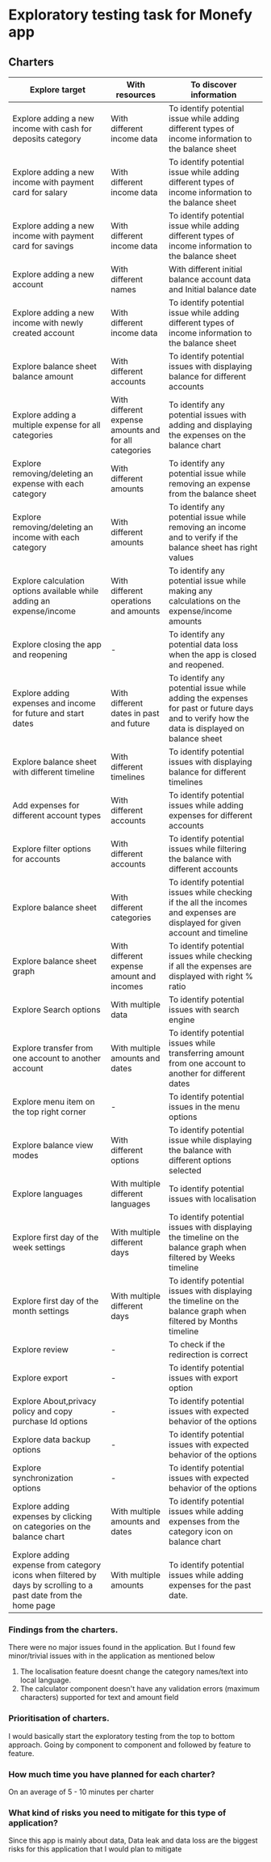 # Exploratory testing task for Monefy app

## Charters

|Explore target | With resources | To discover information|
| --------------- | ---------------- | ------------------ |
|Explore adding a new income with cash for deposits category | With different income data|To identify potential issue while adding different types of income information to the balance sheet
|Explore adding a new income with payment card for salary|With different income data|To identify potential issue while adding different types of income information to the balance sheet
|Explore adding a new income with payment card for savings |With different income data|To identify potential issue while adding different types of income information to the balance sheet
|Explore adding a new account |With different names |With different initial balance account data and Initial balance date|To identify potential issues while adding a new account with different balance amounts and Initial balance date
|Explore adding a new income with newly created account|With different income data|To identify potential issue while adding different types of income information to the balance sheet
|Explore balance sheet balance amount|With different accounts|To identify potential issues with displaying balance for different accounts
|Explore adding a multiple expense for all categories|With different expense amounts and for all categories|To identify any potential issues with adding and displaying the expenses on the balance chart
|Explore removing/deleting an expense with each category|With different amounts|To identify any potential issue while removing an expense from the balance sheet
|Explore removing/deleting an income with each category|With different amounts|To identify any potential issue while removing an income and to verify if the balance sheet has right values
|Explore calculation options available while adding an expense/income|With different operations and amounts|To identify any potential issue while making any calculations on the expense/income amounts
|Explore closing the app and reopening|-|To identify any potential data loss when the app is closed and reopened.
|Explore adding expenses and income for future and start dates|With different dates in past and future|To identify any potential issue while adding the expenses for past or future days and to verify how the data is displayed on balance sheet
|Explore balance sheet with different timeline|With different timelines|To identify potential issues with displaying balance for different timelines
|Add expenses for different account types|With different accounts|To identify potential issues while adding expenses for different accounts
|Explore filter options for accounts|With different accounts|To identify potential issues while filtering the balance with different accounts
|Explore balance sheet |With different categories|To identify potential issues while checking if the all the incomes and expenses are displayed for given account and timeline
|Explore balance sheet graph|With different expense amount and incomes|To identify potential issues while checking if all the expenses are displayed with right % ratio
|Explore Search options|With multiple data|To identify potential issues with search engine
|Explore transfer from one account to another account|With multiple amounts and dates|To identify potential issues while transferring amount from one account to another for different dates
|Explore menu item on the top right corner|-|To identify potential issues in the menu options
|Explore balance view modes|With different options|To identify potential issue while displaying the balance with different options selected
|Explore languages|With multiple different languages|To identify potential issues with localisation
|Explore first day of the week settings|With multiple different days|To identify potential issues with displaying the timeline on the balance graph when filtered by Weeks timeline
|Explore first day of the month settings|With multiple different days|To identify potential issues with displaying the timeline on the balance graph when filtered by Months timeline
|Explore review | - |To check if the redirection is correct|
|Explore export| - |To identify potential issues with export option
|Explore About,privacy policy and copy purchase Id options | - |To identify potential issues with expected behavior of the options
|Explore data backup options | - |To identify potential issues with expected behavior of the options
|Explore synchronization options|-| To identify potential issues with expected behavior of the options
|Explore adding expenses by clicking on categories on the balance chart|With multiple amounts and dates|To identify potential issues while adding expenses from the category icon on balance chart
|Explore adding expense from category icons when filtered by days by scrolling to a past date from the home page|With multiple amounts|To identify potential issues while adding expenses for the past date.



### Findings from the charters.

There were no major issues found in the application. But I found few minor/trivial issues with in the application as mentioned below

1. The localisation feature doesnt change the category names/text into local language.
2. The calculator component doesn't have any validation errors (maximum characters) supported for text and amount field


### Prioritisation of charters.

I would basically start the exploratory testing from the top to bottom approach. Going by component to component and followed by feature to feature.

### How much time you have planned for each charter?

On an average of 5 - 10 minutes per charter 

### What kind of risks you need to mitigate for this type of application?

Since this app is mainly about data, Data leak and data loss are the biggest risks for this application that I would plan to mitigate
